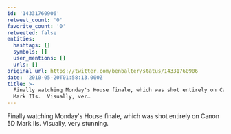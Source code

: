 ```yaml
---
id: '14331760906'
retweet_count: '0'
favorite_count: '0'
retweeted: false
entities:
  hashtags: []
  symbols: []
  user_mentions: []
  urls: []
original_url: https://twitter.com/benbalter/status/14331760906
date: '2010-05-20T01:58:13.000Z'
title: >-
  Finally watching Monday's House finale, which was shot entirely on Canon 5D
  Mark IIs.  Visually, ver…
---
```


Finally watching Monday's House finale, which was shot entirely on Canon 5D Mark IIs.  Visually, very stunning.